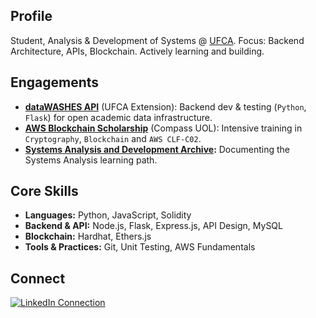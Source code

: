 ## Profile

Student, Analysis & Development of Systems @ [UFCA](https://ufca.edu.br/).
Focus: Backend Architecture, APIs, Blockchain.
Actively learning and building.

## Engagements

*   **[dataWASHES API](https://github.com/gesid/dataWASHES)** (UFCA Extension): Backend dev & testing (`Python`, `Flask`) for open academic data infrastructure.
*   **[AWS Blockchain Scholarship](https://github.com/vasconcel/crypto-submersion)** (Compass UOL): Intensive training in `Cryptography`, `Blockchain` and `AWS CLF-C02`.
*   **[Systems Analysis and Development Archive](https://github.com/vasconcel/systems-analysis-development):** Documenting the Systems Analysis learning path.

## Core Skills

*   **Languages:** Python, JavaScript, Solidity
*   **Backend & API:** Node.js, Flask, Express.js, API Design, MySQL
*   **Blockchain:** Hardhat, Ethers.js
*   **Tools & Practices:** Git, Unit Testing, AWS Fundamentals

## Connect

<div>
  <a target="_blank" href="https://www.linkedin.com/in/vasconcel"><img src="https://img.shields.io/badge/LinkedIn-Connect-000000?style=for-the-badge&logo=linkedin&logoColor=FFFFFF" target="_blank" alt="LinkedIn Connection"></a>
</div>
